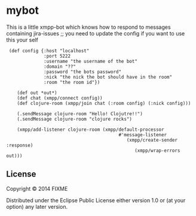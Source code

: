 # mybot

This is a little xmpp-bot which knows how to respond to messages containing jira-issues
     ;; you need to update the config if you want to use this your self

     (def config {:host "localhost"
                  :port 5222
                  :username "the username of the bot"
                  :domain "??"
                  :password "the bots password"
                  :nick "the nick the bot should have in the room"
				  :room "the room id"})

        (def out *out*)
        (def chat (xmpp/connect config))
        (def clojure-room (xmpp/join chat (:room config) (:nick config)))

        (.sendMessage clojure-room "Hello! Clojutre!!")
        (.sendMessage clojure-room "clojure rocks")

        (xmpp/add-listener clojure-room (xmpp/default-processor
                                              #'message-listener
                                                 (xmpp/create-sender :response)
                                                    (xmpp/wrap-errors out)))


## License

Copyright © 2014 FIXME

Distributed under the Eclipse Public License either version 1.0 or (at
your option) any later version.
